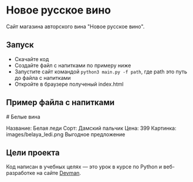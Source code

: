 # Новое русское вино

Сайт магазина авторского вина "Новое русское вино".

## Запуск

- Скачайте код
- Создайте файл с напитками по примеру ниже
- Запустите сайт командой `python3 main.py -f path`, где path это путь до файла с напитками
- Откройте в браузере полученый index.html

## Пример файла с напитками
<p># Белые вина</p>


Название: Белая леди
Сорт: Дамский пальчик
Цена: 399
Картинка: images/belaya_ledi.png
Выгодное предложение

## Цели проекта

Код написан в учебных целях — это урок в курсе по Python и веб-разработке на сайте [Devman](https://dvmn.org).
